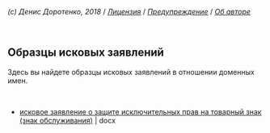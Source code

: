 

*(c) Денис Доротенко, 2018* / *[Лицензия](https://github.com/xCounsel/kardamon/blob/master/Russian/LICENSE.md)* / *[Предупреждение](https://github.com/xCounsel/kardamon/blob/master/Russian/DISCLAIMER.md)* / *[Об авторе](http://dorotenko.pro/about/)*

<br/>

## Образцы исковых заявлений
Здесь вы найдете образцы исковых заявлений в отношении доменных имен.

<br/>

* [исковое заявление о защите исключительных прав на товарный знак (знак обслуживания)](https://cctld.ru/ru/activities/faq/disputs/iz_1.docx) | docx

<br/>
